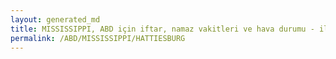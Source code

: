 ```yaml
---
layout: generated_md
title: MISSISSIPPI, ABD için iftar, namaz vakitleri ve hava durumu - ilçe/eyalet seç
permalink: /ABD/MISSISSIPPI/HATTIESBURG
---
```


<script type="text/javascript">
  var country = ABD;
  var city = MISSISSIPPI;
  var state = HATTIESBURG;
  var lat = 72;
  var lon = 21;
</script>
